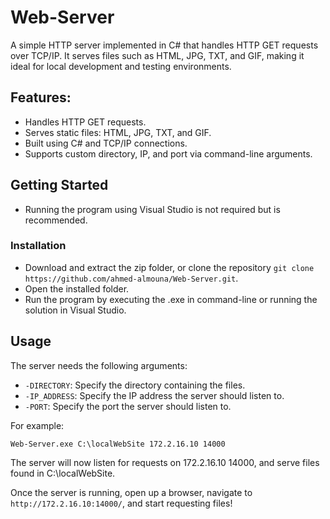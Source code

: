# Web-Server
A simple HTTP server implemented in C# that handles HTTP GET requests over TCP/IP. It serves files such as HTML, JPG, TXT, and GIF, making it ideal for local development and testing environments.

## Features:
- Handles HTTP GET requests.
- Serves static files: HTML, JPG, TXT, and GIF.
- Built using C# and TCP/IP connections.
- Supports custom directory, IP, and port via command-line arguments.
  
## Getting Started
* Running the program using Visual Studio is not required but is recommended.

### Installation
* Download and extract the zip folder, or clone the repository `git clone https://github.com/ahmed-almouna/Web-Server.git`.
* Open the installed folder.
* Run the program by executing the .exe in command-line or running the solution in Visual Studio.

## Usage
The server needs the following arguments:
   - `-DIRECTORY`: Specify the directory containing the files.
   - `-IP_ADDRESS`: Specify the IP address the server should listen to.
   - `-PORT`: Specify the port the server should listen to.

For example:
   ```
   Web-Server.exe C:\localWebSite 172.2.16.10 14000
   ```
The server will now listen for requests on 172.2.16.10 14000, and serve files found in C:\localWebSite.

  Once the server is running, open up a browser, navigate to `http://172.2.16.10:14000/`, and start requesting files!
